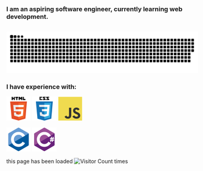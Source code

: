 <!--### Hi there 👋;-->
### I am an aspiring software engineer, currently learning web development.

<!--
**nikoProg/nikoProg** is a ✨ _special_ ✨ repository because its `README.md` (this file) appears on your GitHub profile.

Here are some ideas to get you started:

- 🔭 I’m currently working on ...
- 🌱 I’m currently learning ...
- 👯 I’m looking to collaborate on ...
- 🤔 I’m looking for help with ...
- 💬 Ask me about ...
- 📫 How to reach me: ...
- 😄 Pronouns: ...
- ⚡ Fun fact: ...
-->
  ##
 
<picture>
  <source media="(prefers-color-scheme: dark)" srcset="https://raw.githubusercontent.com/nikoProg/nikoProg/output/github-snake-dark.svg">
  <source media="(prefers-color-scheme: light)" srcset="https://raw.githubusercontent.com/nikoProg/nikoProg/output/github-snake.svg">
  <img alt="github contribution grid snake animation" src="https://raw.githubusercontent.com/nikoProg/nikoProg/output/github-snake.svg">
</picture>

<h3 align="left">I have experience with:</h3>
<p>
        <a href="https://www.w3.org/html/" target="_blank" rel="noreferrer"><img
                src="https://raw.githubusercontent.com/devicons/devicon/master/icons/html5/html5-original-wordmark.svg"
                alt="html5" width="64" height="64"></a>
        <a href="https://www.w3schools.com/css/" target="_blank" rel="noreferrer"><img
                src="https://raw.githubusercontent.com/devicons/devicon/master/icons/css3/css3-original-wordmark.svg"
                alt="css3" width="64" height="64"></a> 
        <a href=" https://developer.mozilla.org/en-US/docs/Web/JavaScript" target="_blank" rel="noreferrer"><img
                src="https://raw.githubusercontent.com/devicons/devicon/master/icons/javascript/javascript-original.svg"
                alt="javascript" width="64" height="64"></a>
</p>
<p>
        <a href=" https://en.wikipedia.org/wiki/C_(programming_language)" target="_blank" rel="noreferrer"><img
                src="https://raw.githubusercontent.com/devicons/devicon/1119b9f84c0290e0f0b38982099a2bd027a48bf1/icons/c/c-original.svg"
                alt="ANSI C" width="64" height="64"></a>
        <a href="https://dotnet.microsoft.com/en-us/languages/csharp" target="_blank" rel="noreferrer"><img
                src="https://raw.githubusercontent.com/devicons/devicon/1119b9f84c0290e0f0b38982099a2bd027a48bf1/icons/csharp/csharp-original.svg"
                alt="C#" width="64" height="64"></a>
</p>


this page has been loaded ![Visitor Count](https://profile-counter.glitch.me/nikoProg/count.svg) times

